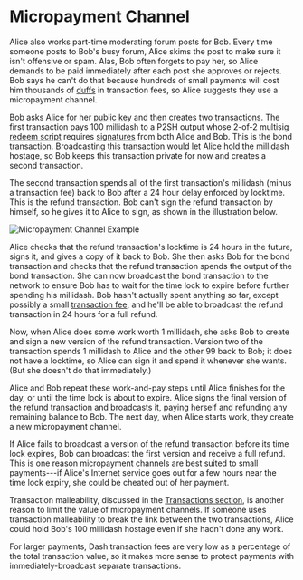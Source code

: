 # Micropayment Channel

Alice also works part-time moderating forum posts for Bob. Every time someone posts to Bob's busy forum, Alice skims the post to make sure it isn't offensive or spam. Alas, Bob often forgets to pay her, so Alice demands to be paid immediately after each post she approves or rejects. Bob says he can't do that because hundreds of small payments will cost him thousands of [duffs](../resources/glossary.md#duffs) in transaction fees, so Alice suggests they use a micropayment channel.

Bob asks Alice for her [public key](../resources/glossary.md#public-key) and then creates two [transactions](../resources/glossary.md#transaction). The first transaction pays 100 millidash to a P2SH output whose 2-of-2 multisig [redeem script](../resources/glossary.md#redeem-script) requires [signatures](../resources/glossary.md#signature) from both Alice and Bob. This is the bond transaction. Broadcasting this transaction would let Alice hold the millidash hostage, so Bob keeps this transaction private for now and creates a second transaction.

The second transaction spends all of the first transaction's millidash (minus a transaction fee) back to Bob after a 24 hour delay enforced by locktime. This is the refund transaction. Bob can't sign the refund transaction by himself, so he gives it to Alice to sign, as shown in the illustration below.

![Micropayment Channel Example](https://dash-docs.github.io/img/dev/en-micropayment-channel.svg)

Alice checks that the refund transaction's locktime is 24 hours in the future, signs it, and gives a copy of it back to Bob. She then asks Bob for the bond transaction and checks that the refund transaction spends the output of the bond transaction. She can now broadcast the bond transaction to the network to ensure Bob has to wait for the time lock to expire before further spending his millidash. Bob hasn't actually spent anything so far, except possibly a small [transaction fee](../resources/glossary.md#transaction-fee), and he'll be able to broadcast the refund transaction in 24 hours for a full refund.

Now, when Alice does some work worth 1 millidash, she asks Bob to create and sign a new version of the refund transaction.  Version two of the transaction spends 1 millidash to Alice and the other 99 back to Bob; it does not have a locktime, so Alice can sign it and spend it whenever she wants.  (But she doesn't do that immediately.)

Alice and Bob repeat these work-and-pay steps until Alice finishes for the day, or until the time lock is about to expire.  Alice signs the final version of the refund transaction and broadcasts it, paying herself and refunding any remaining balance to Bob.  The next day, when Alice starts work, they create a new micropayment channel.

If Alice fails to broadcast a version of the refund transaction before its time lock expires, Bob can broadcast the first version and receive a full refund. This is one reason micropayment channels are best suited to small payments---if Alice's Internet service goes out for a few hours near the time lock expiry, she could be cheated out of her payment.

Transaction malleability, discussed in the [Transactions section](../guide/transactions-transaction-malleability.md), is another reason to limit the value of micropayment channels. If someone uses transaction malleability to break the link between the two transactions, Alice could hold Bob's 100 millidash hostage even if she hadn't done any work.

For larger payments, Dash transaction fees are very low as a percentage of the total transaction value, so it makes more sense to protect payments with immediately-broadcast separate transactions.
